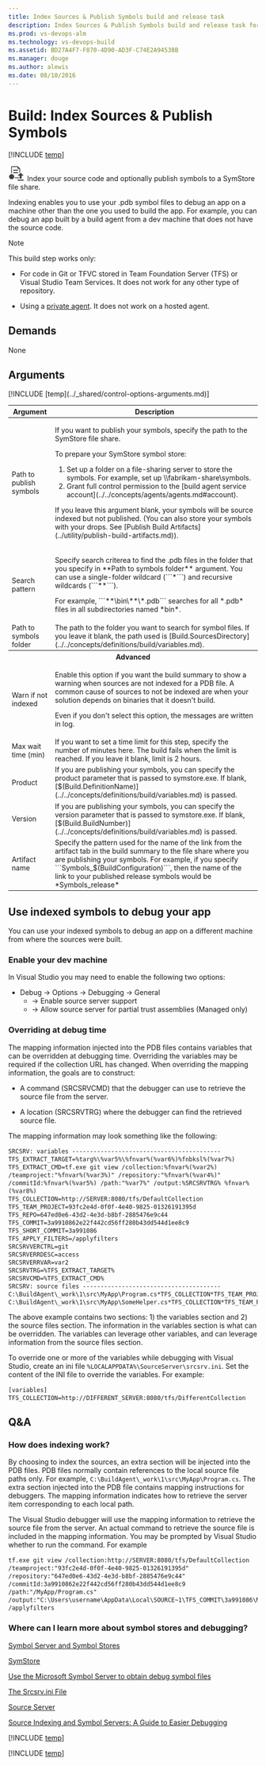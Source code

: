 ```yaml
---
title: Index Sources & Publish Symbols build and release task
description: Index Sources & Publish Symbols build and release task for Microsoft Visual Studio Team Services (VSTS) and Microsoft Team Foundation Server (TFS)
ms.prod: vs-devops-alm
ms.technology: vs-devops-build
ms.assetid: BD27A4F7-F870-4D90-AD3F-C74E2A94538B
ms.manager: douge
ms.author: alewis
ms.date: 08/10/2016
---
```


# Build: Index Sources & Publish Symbols

[!INCLUDE [temp](../../_shared/version-tfs-2015-rtm.md)]

![](_img/index-sources-publish-symbols.png) Index your source code and optionally publish symbols to a SymStore file share.

Indexing enables you to use your .pdb symbol files to debug an app on a machine other than the one you used to build the app. For example, you can debug an app built by a build agent from a dev machine that does not have the source code.

> [!NOTE]
> This build step works only:
> 
> * For code in Git or TFVC stored in Team Foundation Server (TFS) or Visual Studio Team Services. It does not work for any other type of repository.
> 
> * Using a [private agent](../../concepts/agents/agents.md#install). It does not work on a hosted agent.

## Demands

None

## Arguments

<table>
<thead>
<tr>
<th>Argument</th>
<th>Description</th>
</tr>
</thead>
<tr>
<td>Path to publish symbols</td>
<td><p>If you want to publish your symbols, specify the path to the SymStore file share.
</p>
<p>To prepare your SymStore symbol store:</p>
<ol>
<li>Set up a folder on a file-sharing server to store the symbols. For example, set up \\fabrikam-share\symbols.</li>
<li>Grant full control permission to the [build agent service account](../../concepts/agents/agents.md#account).</li>
</ol>
<p>If you leave this argument blank, your symbols will be source indexed but not published. (You can also store your symbols with your drops. See [Publish Build Artifacts](../utility/publish-build-artifacts.md)).
</p>
</td>
</tr>
<tr>
<td>Search pattern</td>
<td>
<p>Specify search criterea to find the .pdb files in the folder that you specify in **Path to symbols folder** argument. You can use a single-folder wildcard (```*```) and recursive wildcards (```**```).</p>
<p> For example, ```**\bin\**\*.pdb``` searches for all *.pdb* files in all subdirectories named *bin*.</p>
</td>
</tr>
<tr>
<td>Path to symbols folder </td>
<td>The path to the folder you want to search for symbol files.  If you leave it blank, the path used is [Build.SourcesDirectory](../../concepts/definitions/build/variables.md).</td>
</tr>
<tr>
<th style="text-align: center" colspan="2">Advanced</th>
</tr>
<tr>
<td>Warn if not indexed</td>
<td><p>Enable this option if you want the build summary to show a warning when sources are not indexed for a PDB file. A common cause of sources to not be indexed are when your solution depends on binaries that it doesn't build.</p>
<p>Even if you don't select this option, the messages are written in log.
</p></td>
</tr>
<tr>
<td>Max wait time (min) </td>
<td>If you want to set a time limit for this step, specify the number of minutes here. The build fails when the limit is reached. If you leave it blank, limit is 2 hours.</td>
</tr>
<tr>
<td>Product</td>
<td>If you are publishing your symbols, you can specify the product parameter that is passed to symstore.exe. If blank, [$(Build.DefinitionName)](../../concepts/definitions/build/variables.md) is passed.</td>
</tr>
<tr>
<td>Version</td>
<td>If you are publishing your symbols, you can specify the version parameter that is passed to symstore.exe.  If blank, [$(Build.BuildNumber)](../../concepts/definitions/build/variables.md) is passed.</td>
</tr>
<tr>
<td>Artifact name</td>
<td>Specify the pattern used for the name of the link from the artifact tab in the build summary to the file share where you are publishing your symbols. For example, if you specify ```Symbols_$(BuildConfiguration)```, then the name of the link to your published release symbols would be *Symbols_release*</td>
</tr>
[!INCLUDE [temp](../_shared/control-options-arguments.md)]
</table>

## Use indexed symbols to debug your app

You can use your indexed symbols to debug an app on a different machine from where the sources were built.

### Enable your dev machine

In Visual Studio you may need to enable the following two options:

* Debug -> Options -> Debugging -> General
  * -> Enable source server support
  * -> Allow source server for partial trust assemblies (Managed only)

### Overriding at debug time

The mapping information injected into the PDB files contains variables that can be overridden at debugging time. Overriding the variables may be required if the collection URL has changed. When overriding the mapping information, the goals are to construct:

* A command (SRCSRVCMD) that the debugger can use to retrieve the source file from the server.

* A location (SRCSRVTRG) where the debugger can find the retrieved source file.

 The mapping information may look something like the following:

```
SRCSRV: variables ------------------------------------------
TFS_EXTRACT_TARGET=%targ%\%var5%\%fnvar%(%var6%)%fnbksl%(%var7%)
TFS_EXTRACT_CMD=tf.exe git view /collection:%fnvar%(%var2%) /teamproject:"%fnvar%(%var3%)" /repository:"%fnvar%(%var4%)" /commitId:%fnvar%(%var5%) /path:"%var7%" /output:%SRCSRVTRG% %fnvar%(%var8%)
TFS_COLLECTION=http://SERVER:8080/tfs/DefaultCollection
TFS_TEAM_PROJECT=93fc2e4d-0f0f-4e40-9825-01326191395d
TFS_REPO=647ed0e6-43d2-4e3d-b8bf-2885476e9c44
TFS_COMMIT=3a9910862e22f442cd56ff280b43dd544d1ee8c9
TFS_SHORT_COMMIT=3a991086
TFS_APPLY_FILTERS=/applyfilters
SRCSRVVERCTRL=git
SRCSRVERRDESC=access
SRCSRVERRVAR=var2
SRCSRVTRG=%TFS_EXTRACT_TARGET%
SRCSRVCMD=%TFS_EXTRACT_CMD%
SRCSRV: source files ---------------------------------------
C:\BuildAgent\_work\1\src\MyApp\Program.cs*TFS_COLLECTION*TFS_TEAM_PROJECT*TFS_REPO*TFS_COMMIT*TFS_SHORT_COMMIT*/MyApp/Program.cs*TFS_APPLY_FILTERS
C:\BuildAgent\_work\1\src\MyApp\SomeHelper.cs*TFS_COLLECTION*TFS_TEAM_PROJECT*TFS_REPO*TFS_COMMIT*TFS_SHORT_COMMIT*/MyApp/SomeHelper.cs*TFS_APPLY_FILTERS
```

 The above example contains two sections: 1) the variables section and 2) the source files section. The information in the variables section is what can be overridden. The variables can leverage other variables, and can leverage information from the source files section.

 To override one or more of the variables while debugging with Visual Studio, create an ini file ```%LOCALAPPDATA%\SourceServer\srcsrv.ini```. Set the content of the INI file to override the variables. For example:

```
[variables]
TFS_COLLECTION=http://DIFFERENT_SERVER:8080/tfs/DifferentCollection
```

## Q&A
<!-- BEGINSECTION class="md-qanda" -->


### How does indexing work?

By choosing to index the sources, an extra section will be injected into the PDB files. PDB files normally contain references to the local source file paths only. For example, ```C:\BuildAgent\_work\1\src\MyApp\Program.cs```. The extra section injected into the PDB file contains mapping instructions for debuggers. The mapping information indicates how to retrieve the server item corresponding to each local path.

 The Visual Studio debugger will use the mapping information to retrieve the source file from the server. An actual command to retrieve the source file is included in the mapping information. You may be prompted by Visual Studio whether to run the command. For example
```
tf.exe git view /collection:http://SERVER:8080/tfs/DefaultCollection /teamproject:"93fc2e4d-0f0f-4e40-9825-01326191395d" /repository:"647ed0e6-43d2-4e3d-b8bf-2885476e9c44" /commitId:3a9910862e22f442cd56ff280b43dd544d1ee8c9 /path:"/MyApp/Program.cs" /output:"C:\Users\username\AppData\Local\SOURCE~1\TFS_COMMIT\3a991086\MyApp\Program.cs" /applyfilters
```

### Where can I learn more about symbol stores and debugging?

[Symbol Server and Symbol Stores](https://msdn.microsoft.com/en-us/library/ms680693%28VS.85%29.aspx)

[SymStore](https://msdn.microsoft.com/en-us/library/ff558848%28VS.85%29.aspx)

[Use the Microsoft Symbol Server to obtain debug symbol files](https://msdn.microsoft.com/en-us/library/windows/desktop/ee416588%28v=vs.85%29.aspx)

[The Srcsrv.ini File](https://msdn.microsoft.com/en-us/library/windows/hardware/ff558876%28v=vs.85%29.aspx)

[Source Server](https://msdn.microsoft.com/en-us/library/windows/desktop/ms680641%28v=vs.85%29.aspx)

[Source Indexing and Symbol Servers: A Guide to Easier Debugging](http://www.codeproject.com/Articles/115125/Source-Indexing-and-Symbol-Servers-A-Guide-to-Easi)

[!INCLUDE [temp](../../_shared/qa-agents.md)]

[!INCLUDE [temp](../../_shared/qa-versions.md)]

<!-- ENDSECTION -->
